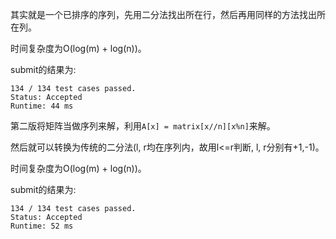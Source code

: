 其实就是一个已排序的序列，先用二分法找出所在行，然后再用同样的方法找出所在列。

时间复杂度为O(log(m) + log(n))。

submit的结果为:
```
134 / 134 test cases passed.
Status: Accepted
Runtime: 44 ms
```

第二版将矩阵当做序列来解，利用`A[x] = matrix[x//n][x%n]`来解。

然后就可以转换为传统的二分法(l, r均在序列内，故用l<=r判断, l, r分别有+1,-1)。

时间复杂度为O(log(m) + log(n))。

submit的结果为:
```
134 / 134 test cases passed.
Status: Accepted
Runtime: 52 ms
```
